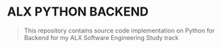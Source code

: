 # ALX PYTHON BACKEND
> This repository contains source code implementation on Python for Backend for my ALX Software Engineering Study track
